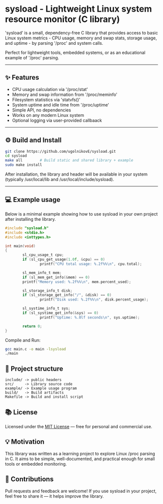 # sysload - Lightweight Linux system resource monitor (C library)

'sysload' is a small, dependency-free C library that provides access to basic Linux system metrics - CPU usage, memory and swap stats, storage usage, and uptime - by parsing '/proc' and system calls.

Perfect for lightweight tools, embedded systems, or as an educational example of '/proc' parsing.

---

## ✨ Features
- CPU usage calculation via '/proc/stat'
- Memory and swap information from '/proc/meminfo'
- Filesystem statistics via 'statvfs()'
- System uptime and idle time from '/proc/uptime'
- Simple API, no dependencies
- Works on any modern Linux system
- Optional logging via user-provided callbaack

---

## ⚙️ Build and Install

```bash
git clone https://github.com/ugolnikovE/sysload.git
cd sysload
make all        # Build static and shared library + example
sudo make install
```
After installation, the library and header will be available in your system (typically /usr/local/lib and /usr/local/include/sysload).

---

## 💻 Example usage
Below is a minimal example showing how to use sysload in your own project after installing the library.
```C
#include "sysload.h"
#include <stdio.h>
#include <inttypes.h>

int main(void)
{
        sl_cpu_usage_t cpu;
        if (sl_cpu_get_usage(1.0f, &cpu) == 0)
                printf("CPU total usage: %.2f%%\n", cpu.total);

        sl_mem_info_t mem;
        if (sl_mem_get_info(&mem) == 0)
        printf("Memory used: %.2f%%\n", mem.percent_used);

        sl_storage_info_t disk;
        if (sl_storage_get_info("/", &disk) == 0)
                printf("Disk used: %.2f%%\n", disk.percent_usage);

        sl_systime_info_t sys;
        if (sl_systime_get_info(&sys) == 0)
                printf("Uptime: %.0lf seconds\n", sys.uptime);

        return 0;
}
```
Compile and Run:
```bash
gcc main.c -o main -lsysload
./main
```

## 📁 Project structure
```
include/ -> public headers
src/     -> Library source code
example/ -> Example usage program
build/   -> Build artifacts
Makefile -> Build and install script
```

## 📚 License
Licensed under the [MIT License](LICENSE) — free for personal and commercial use.

## 💡 Motivation
This library was written as a learning project to explore Linux /proc parsing in C.
It aims to be simple, well-documented, and practical enough for small tools or embedded monitoring.

## 🤝 Contributions
Pull requests and feedback are welcome!
If you use sysload in your project, feel free to share it — it helps improve the library.
